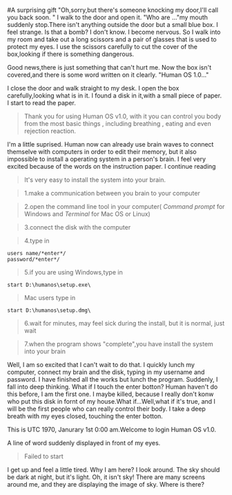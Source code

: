#A surprising gift
"Oh,sorry,but there's someone knocking my door,I'll call you back soon. " I walk to the door and open it. "Who are …"my mouth suddenly stop.There isn't anything outside the door but a small blue box. I feel strange. Is that a bomb? I don't know. I become nervous. So I walk into my room and take out a long scissors and a pair of glasses that is used to protect my eyes.  I use the scissors carefully to cut the cover of the box,looking if there is something dangerous. 

Good news,there is just something that can't hurt me. Now the box isn't covered,and there is some word written on it clearly. "Human OS 1.0…"

I close the door and walk straight to my desk. I open the box carefully,looking what is in it. I found a disk in it,with a small piece of paper. I start to read the paper.

>Thank you for using Human OS v1.0, with it you can control you body from the most basic things , including breathing , eating and even rejection reaction.

I'm a little suprised. Human now can already use brain waves to connect themselve with computers in order to edit their memory, but it also impossible to install a operating system in a person's  brain. I feel very excited because of the words on the instruction paper. I continue reading

>It's very easy to install the system into your brain.

>1.make a communication between you brain to your computer

>2.open the command line tool in your computer( *Command prompt* for Windows and *Terminal* for Mac OS or Linux)

>3.connect the disk with the computer

>4.type in 
```
users name/*enter*/
password/*enter*/
```

>5.if you are using Windows,type in
```
start D:\humanos\setup.exe\
```
>Mac users type in
```
start D:\humanos\setup.dmg\
```

>6.wait for minutes, may feel sick during the install, but it is normal, just wait

>7.when the program shows "complete",you have install the system into your brain

Well, I am so excited that I can't wait to do that.  I quickly lunch my computer, connect my brain and the disk, typing in my username and password. I have finished all the works but lunch the program. Suddenly, I fall into deep thinking. What if I touch the enter botton? Human haven't do this before, I am the first one. I maybe killed, because I really don't konw who put this disk in fornt of my house.What if...Well,what if it's true, and I will be the first people who can really control their body.
I take a deep breath with my eyes closed, touching the enter botton.

This is UTC 1970, Janurary 1st 0:00 am.Welcome to login Human OS v1.0.

A line of word suddenly displayed in front of my eyes.
> Failed to start

I get up and feel a little tired. Why I am here? I look around. The sky should be dark at night, but it's light. Oh, it isn't sky! There are many screens around me, and they are displaying the image of sky. Where is there?